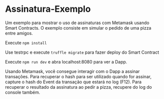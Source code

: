 # Assinatura-Exemplo
Um exemplo para mostrar o uso de assinaturas com Metamask usando Smart Contracts. O exemplo consiste em simular o pedido de uma pizza entre amigos.

Execute `npm install`

Use testrpc e execute `truffle migrate` para fazer deploy do Smart Contract

Execute `npm run dev` e abra localhost:8080 para ver a Dapp.

Usando Metamask, você consegue interagir com o Dapp a assinar transações. Para recuperar o hash para ser utilizado quando for assinar, capture o hash do Event da transação que estará no log (F12). Para recuperar o resultado da assinatura ao pedir a pizza, recupere do log do console também.
